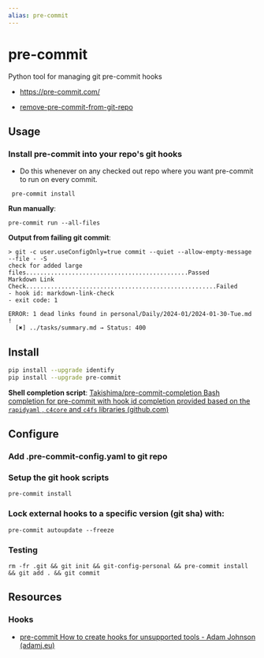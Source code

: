```yaml
---
alias: pre-commit
---
```

# pre-commit

Python tool for managing git pre-commit hooks

- https://pre-commit.com/

- [remove-pre-commit-from-git-repo](remove-pre-commit-from-git-repo.md)
## Usage

### Install pre-commit into your repo's git hooks

- Do this whenever on any checked out repo where you want pre-commit to run on every commit.
```shell
 pre-commit install
```

**Run manually**:
```shell
pre-commit run --all-files
```

**Output from failing git commit**:
```
> git -c user.useConfigOnly=true commit --quiet --allow-empty-message --file - -S
check for added large files..............................................Passed
Markdown Link Check......................................................Failed
- hook id: markdown-link-check
- exit code: 1

ERROR: 1 dead links found in personal/Daily/2024-01/2024-01-30-Tue.md !
  [✖] ../tasks/summary.md → Status: 400
```

## Install

```bash
pip install --upgrade identify
pip install --upgrade pre-commit
```

**Shell completion script**: [Takishima/pre-commit-completion Bash completion for pre-commit with hook id completion provided based on the `rapidyaml` , `c4core` and `c4fs` libraries (github.com)](https://github.com/Takishima/pre-commit-completion)
## Configure

### Add .pre-commit-config.yaml to git repo



### Setup the git hook scripts

```shell
pre-commit install
```


### Lock external hooks to a specific version (git sha) with:

```shell
pre-commit autoupdate --freeze
```

### Testing

```shell
rm -fr .git && git init && git-config-personal && pre-commit install && git add . && git commit
```


## Resources

### Hooks

- [pre-commit How to create hooks for unsupported tools - Adam Johnson (adamj.eu)](https://adamj.eu/tech/2023/02/09/pre-commit-hooks-unsupported-tools/)